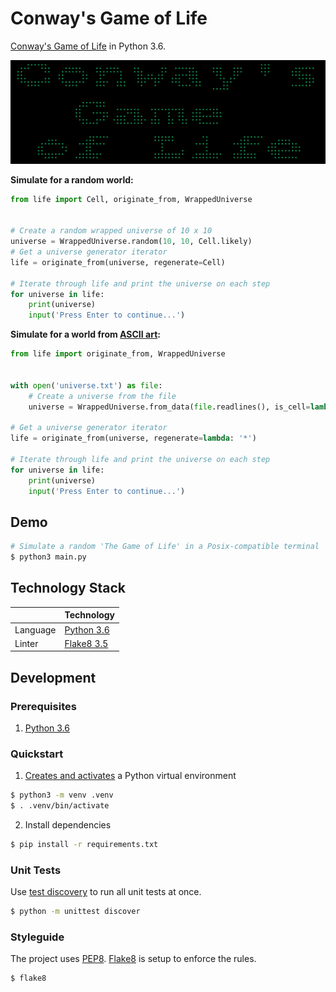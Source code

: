 # Conway's Game of Life
[Conway's Game of Life](https://en.wikipedia.org/wiki/Conway%27s_Game_of_Life) in Python 3.6.

![Demo](demo.gif)

**Simulate for a random world:**
```python
from life import Cell, originate_from, WrappedUniverse


# Create a random wrapped universe of 10 x 10
universe = WrappedUniverse.random(10, 10, Cell.likely)
# Get a universe generator iterator
life = originate_from(universe, regenerate=Cell)

# Iterate through life and print the universe on each step
for universe in life:
    print(universe)
    input('Press Enter to continue...')
```

**Simulate for a world from [ASCII art](https://www.ascii-code.com/ascii-art/):**
```python
from life import originate_from, WrappedUniverse


with open('universe.txt') as file:
    # Create a universe from the file
    universe = WrappedUniverse.from_data(file.readlines(), is_cell=lambda s: not s.isspace())

# Get a universe generator iterator
life = originate_from(universe, regenerate=lambda: '*')

# Iterate through life and print the universe on each step
for universe in life:
    print(universe)
    input('Press Enter to continue...')
```

## Demo

```bash
# Simulate a random 'The Game of Life' in a Posix-compatible terminal
$ python3 main.py
```

## Technology Stack
|                      | Technology                                         |
| -------------------- |----------------------------------------------------|
| Language             | [Python 3.6](https://www.python.org/)              |
| Linter               | [Flake8 3.5](http://flake8.pycqa.org/en/latest/)   |

## Development
### Prerequisites
1. [Python 3.6](https://www.python.org/downloads/)

### Quickstart
1. [Creates and activates](https://docs.python.org/3/library/venv.html) a Python virtual environment

```bash
$ python3 -m venv .venv
$ . .venv/bin/activate
```

2. Install dependencies

```bash
$ pip install -r requirements.txt
```

### Unit Tests
Use [test discovery](https://docs.python.org/3/library/unittest.html#test-discovery) to run all unit tests at once.

```bash
$ python -m unittest discover
```

### Styleguide
The project uses [PEP8](https://www.python.org/dev/peps/pep-0008/). [Flake8](http://flake8.pycqa.org/en/latest/) is setup to enforce the rules.

```bash
$ flake8
```
